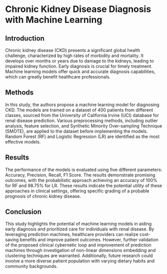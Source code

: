 # Chronic Kidney Disease Diagnosis with Machine Learning

## Introduction
Chronic kidney disease (CKD) presents a significant global health challenge, characterized by high rates of morbidity and mortality. It develops over months or years due to damage to the kidneys, leading to impaired kidney function. Early diagnosis is crucial for timely treatment. Machine learning models offer quick and accurate diagnosis capabilities, which can greatly benefit healthcare professionals.

## Methods
In this study, the authors propose a machine learning model for diagnosing CKD. The models are trained on a dataset of 400 patients from different classes, sourced from the University of California Irvine (UCI) database for renal disease prediction. Various preprocessing methods, including outlier analysis, feature selection, and Synthetic Minority Over-sampling Technique (SMOTE), are applied to the dataset before implementing the models. Random Forest (RF) and Logistic Regression (LR) are identified as the most effective models.

## Results
The performance of the models is evaluated using five different parameters: Accuracy, Precision, Recall, F1 Score. The results demonstrate promising outcomes, with the probabilistic approach achieving an accuracy of 100% for RF and 98.75% for LR. These results indicate the potential utility of these approaches in clinical settings, offering specific grading of a probable prognosis of chronic kidney disease.

## Conclusion
This study highlights the potential of machine learning models in aiding early diagnosis and prioritized care for individuals with renal disease. By leveraging prediction machines, healthcare providers can realize cost-saving benefits and improve patient outcomes. However, further validation of the proposed clinical cybernetic loop and improvement of prediction machines through investigation of non-linear dimensions embedding and clustering techniques are warranted. Additionally, future research could involve a more diverse patient population with varying dietary habits and community backgrounds.

